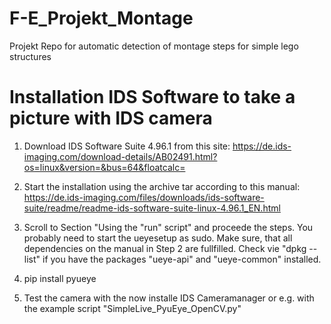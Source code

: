 # F-E_Projekt_Montage
Projekt Repo for automatic detection of montage steps for simple lego structures


# Installation IDS Software to take a picture with IDS camera

1. Download IDS Software Suite 4.96.1 from this site:
  https://de.ids-imaging.com/download-details/AB02491.html?os=linux&version=&bus=64&floatcalc=
  
2. Start the installation using the archive tar according to this manual:
  https://de.ids-imaging.com/files/downloads/ids-software-suite/readme/readme-ids-software-suite-linux-4.96.1_EN.html
  
  
3. Scroll to Section "Using the "run" script" and proceede the steps.
   You probably need to start the ueyesetup as sudo. Make sure, that all dependencies on the manual in Step 2 are fullfilled.
   Check vie "dpkg --list" if you have the packages "ueye-api" and "ueye-common" installed.
  
4. pip install pyueye

5. Test the camera with the now installe IDS Cameramanager or e.g. with the example script "SimpleLive_PyuEye_OpenCV.py"
